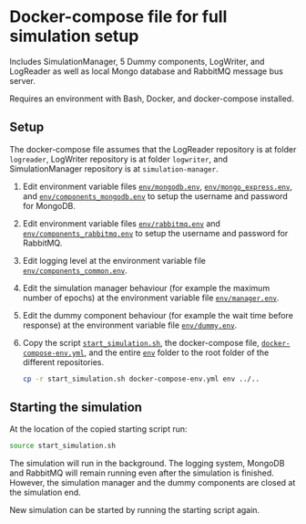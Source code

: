 # Docker-compose file for full simulation setup

Includes SimulationManager, 5 Dummy components, LogWriter, and LogReader as well as local Mongo database and RabbitMQ message bus server.

Requires an environment with Bash, Docker, and docker-compose installed.

## Setup

The docker-compose file assumes that the LogReader repository is at folder `logreader`, LogWriter repository is at folder `logwriter`, and SimulationManager repository is at `simulation-manager`.

1. Edit environment variable files [`env/mongodb.env`](env/mongodb.env), [`env/mongo_express.env`](env/mongo_express.env), and [`env/components_mongodb.env`](env/components_mongodb.env) to setup the username and password for MongoDB.

2. Edit environment variable files [`env/rabbitmq.env`](env/rabbitmq.env) and [`env/components_rabbitmq.env`](env/components_rabbitmq.env) to setup the username and password for RabbitMQ.

3. Edit logging level at the environment variable file [`env/components_common.env`](env/components_common.env).

4. Edit the simulation manager behaviour (for example the maximum number of epochs) at the environment variable file [`env/manager.env`](env/manager.env).

5. Edit the dummy component behaviour (for example the wait time before response) at the environment variable file [`env/dummy.env`](env/dummy.env).

6. Copy the script [`start_simulation.sh`](start_simulation.sh), the docker-compose file, [`docker-compose-env.yml`](docker-compose-env.yml), and the entire [`env`](env) folder to the root folder of the different repositories.

    ```bash
    cp -r start_simulation.sh docker-compose-env.yml env ../..
    ```

## Starting the simulation

At the location of the copied starting script run:

```bash
source start_simulation.sh
```

The simulation will run in the background. The logging system, MongoDB and RabbitMQ will remain running even after the simulation is finished. However, the simulation manager and the dummy components are closed at the simulation end.

New simulation can be started by running the starting script again.
